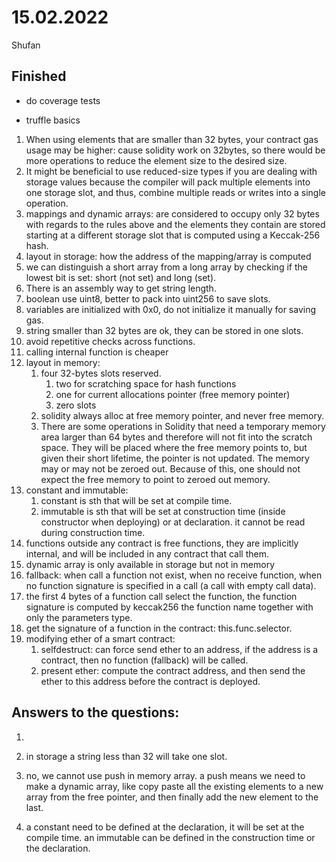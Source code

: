 # 15.02.2022

Shufan

## Finished

- do coverage tests

- truffle basics

1. When using elements that are smaller than 32 bytes, your contract gas usage may be higher: cause solidity work on 32bytes, so there would be more operations to reduce the element size to the desired size.
2. It might be beneficial to use reduced-size types if you are dealing with storage values because the compiler will pack multiple elements into one storage slot, and thus, combine multiple reads or writes into a single operation.
3. mappings and dynamic arrays: are considered to occupy only 32 bytes with regards to the rules above and the elements they contain are stored starting at a different storage slot that is computed using a Keccak-256 hash.
4. layout in storage: how the address of the mapping/array is computed
5. we can distinguish a short array from a long array by checking if the lowest bit is set: short (not set) and long (set).
6. There is an assembly way to get string length.
7. boolean use uint8, better to pack into uint256 to save slots.
8. variables are initialized with 0x0, do not initialize it manually for saving gas.
9. string smaller than 32 bytes are ok, they can be stored in one slots.
10. avoid repetitive checks across functions.
11. calling internal function is cheaper
12. layout in memory:
    1. four 32-bytes slots reserved.
        1. two for scratching space for hash functions
        2. one for current allocations pointer (free memory pointer)
        3. zero slots
    2. solidity always alloc at free memory pointer, and never free memory.
    3. There are some operations in Solidity that need a temporary memory area larger than 64 bytes and therefore will not fit into the scratch space. They will be placed where the free memory points to, but given their short lifetime, the pointer is not updated. The memory may or may not be zeroed out. Because of this, one should not expect the free memory to point to zeroed out memory.
13. constant and immutable:
    1. constant is sth that will be set at compile time.
    2. immutable is sth that will be set at construction time (inside constructor when deploying) or at declaration. it cannot be read during construction time.
14. functions outside any contract is free functions, they are implicitly internal, and will be included in any contract that call them.
15. dynamic array is only available in storage but not in memory 
16. fallback: when call a function not exist, when no receive function, when no function signature is specified in a call (a call with empty call data).
17. the first 4 bytes of a function call select the function, the function signature is computed by keccak256 the function name together with only the parameters type.
18. get the signature of a function in the contract: this.func.selector.
19. modifying ether of a smart contract: 
    1. selfdestruct: can force send ether to an address, if the address is a contract, then no function (fallback) will be called.
    2. present ether: compute the contract address, and then send the ether to this address before the contract is deployed.
    

## Answers to the questions:
1. 

2. in storage a string less than 32 will take one slot.

3. no, we cannot use push in memory array. a push means we need to make a dynamic array, like copy paste all the existing elements to a new array from the free pointer, and then finally add the new element to the last.
4. a constant need to be defined at the declaration, it will be set at the compile time. an immutable can be defined in the construction time or the declaration.

